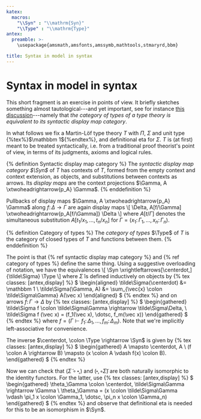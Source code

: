 ```yaml
---
katex:
  macros:
    "\\Syn" : "\\mathrm{Syn}"
    "\\Type" : "\\mathrm{Type}"
antex:
  preamble: >-
    \usepackage{amsmath,amsfonts,amssymb,mathtools,stmaryrd,bbm}

title: Syntax in model in syntax
---
```


# Syntax in model in syntax

This short fragment is an exercise in points of view.
It briefly sketches something almost tautological---and yet important, see for instance [this discussion][1]---namely that
*the category of types of a type theory is equivalent to its syntactic display map category*.

In what follows we fix a Martin-Löf type theory $T$ with $\Pi$, $\Sigma$ and unit type {%tex%}$\mathbbm 1${%endtex%}, and definitional eta for $\Sigma$.
$T$ is (at first) meant to be treated syntactically, i.e. from a traditional proof theorist's point of view, in terms of its judgments, axioms and logical rules.

{% definition Syntactic display map category %}
The *syntactic display map category $\Syn$* of $T$ has contexts of $T$, formed from the empty context and context extension, as objects, and substitutions between contexts as arrows.
Its *display maps* are the context projections
$\Gamma, A \xtwoheadrightarrow{p_A} \Gamma$.
{% enddefinition %}

Pullbacks of display maps
$\Gamma, A \xtwoheadrightarrow{p_A} \Gamma$
along
$f \colon \Delta \rightarrow \Gamma$
are again display maps
\\[ \Delta, A[f/\Gamma] \xtwoheadrightarrow{p_A[f/\Gamma]} \Delta \\]
where $A[t/\Gamma]$ denotes the simultaneous substitution
$A[t_1/x_1, \dotsc, t_n/x_n]$
for
$\Gamma = (x_1 \colon \Gamma_1, \dotsc, x_n \colon \Gamma_n)$.

{% definition Category of types %}
The *category of types* $\Type$ of $T$ is the category of closed types of $T$ and functions between them.
{% enddefinition %}

The point is that {% ref syntactic display map category %} and {% ref category of types %} define the same thing.
Using a suggestive overloading of notation, we have the equivalences
\\[ \Syn \xrightleftarrows[\centerdot,]{\tilde\Sigma} \Type \\]
where $\tilde\Sigma$ is defined inductively on objects by
{% tex classes: [antex,display] %}
$
\begin{aligned}
  \tilde\Sigma(\centerdot) &= \mathbbm 1 \\
  \tilde\Sigma(\Gamma, A) &= \sum_{\vec{x} \colon \tilde\Sigma\Gamma} A(\vec x)
\end{aligned}
$
{% endtex %}
and on arrows $f \colon \Gamma \rightarrow \Delta$ by
{% tex classes: [antex,display] %}
$
\begin{gathered}
  \tilde\Sigma f \colon \tilde\Sigma\Gamma \rightarrow \tilde\Sigma\Delta, \\
  \tilde\Sigma f (\vec x) = (f_1(\vec x), \dotsc, f_m(\vec x))
\end{gathered}
$
{% endtex %}
where $f = (\Gamma \vdash f_1 \colon \Delta_1, \dotsc, f_m \colon \Delta_m)$.
Note that we're implicitly left-associative for convenience.

The inverse $\centerdot, \colon \Type \rightarrow \Syn$ is given by
{% tex classes: [antex,display] %}
$
\begin{gathered}
  A \mapsto \centerdot, A \\
  (f \colon A \rightarrow B) \mapsto (x \colon A \vdash f(x) \colon B).
\end{gathered}
$
{% endtex %}

Now we can check that $(\tilde\Sigma \circ \centerdot,)$ and $(\centerdot, \circ \tilde\Sigma)$ are both naturally isomorphic to the identity functors.
For the latter, use
{% tex classes: [antex,display] %}
$
\begin{gathered}
  \theta_\Gamma \colon \centerdot, \tilde\Sigma\Gamma \rightarrow \Gamma \\
  \theta_\Gamma = (x \colon \tilde\Sigma\Gamma \vdash \pi_1 x \colon \Gamma_1, \dotsc, \pi_n x \colon \Gamma_n)
\end{gathered}
$
{% endtex %}
and observe that definitional eta is needed for this to be an isomorphism in $\Syn$.


[1]: http://nlab-pages.s3.us-east-2.amazonaws.com/nlab/show/categorical%20model%20of%20dependent%20types#StandInForSyntax